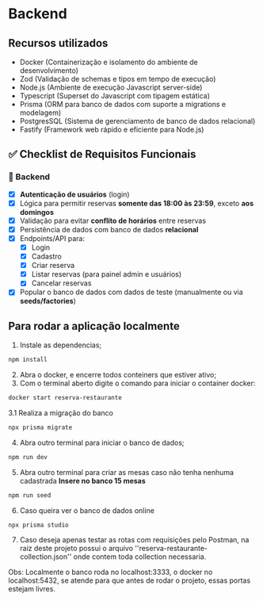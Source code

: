 # Backend

## Recursos utilizados

- Docker (Containerização e isolamento do ambiente de desenvolvimento)
- Zod (Validação de schemas e tipos em tempo de execução)
- Node.js (Ambiente de execução Javascript server-side)
- Typescript (Superset do Javascript com tipagem estática)
- Prisma (ORM para banco de dados com suporte a migrations e modelagem)
- PostgresSQL (Sistema de gerenciamento de banco de dados relacional)
- Fastify (Framework web rápido e eficiente para Node.js)

## ✅ Checklist de Requisitos Funcionais

### 🧠 Backend

- [x] **Autenticação de usuários** (login)
- [x] Lógica para permitir reservas **somente das 18:00 às 23:59**, exceto **aos domingos**
- [x] Validação para evitar **conflito de horários** entre reservas
- [x] Persistência de dados com banco de dados **relacional**
- [x] Endpoints/API para:
  - [x] Login
  - [x] Cadastro
  - [x] Criar reserva
  - [x] Listar reservas (para painel admin e usuários)
  - [x] Cancelar reservas
- [x] Popular o banco de dados com dados de teste (manualmente ou via **seeds/factories**)

## Para rodar a aplicação localmente

1. Instale as dependencias;

```bash
npm install
```

2. Abra o docker, e encerre todos conteiners que estiver ativo;
3. Com o terminal aberto digite o comando para iniciar o container docker:

```bash
docker start reserva-restaurante
```

3.1 Realiza a migração do banco

```bash
npx prisma migrate
```

4. Abra outro terminal para iniciar o banco de dados;

```bash
npm run dev
```

5. Abra outro terminal para criar as mesas caso não tenha nenhuma cadastrada
   **Insere no banco 15 mesas**

```bash
npm run seed
```

6. Caso queira ver o banco de dados online

```bash
npx prisma studio
```

7. Caso deseja apenas testar as rotas com requisições pelo Postman, na raiz deste projeto possui o arquivo ''reserva-restaurante-collection.json'' onde contem toda collection necessaria.

Obs: Localmente o banco roda no localhost:3333, o docker no localhost:5432, se atende para que antes de rodar o projeto, essas portas estejam livres.
